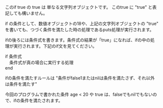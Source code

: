 このif true の true は 単なる文字列オブジェクトです。
このtrue に "true" と表記しても構いません。  

if の条件として、数値オブジェクトの18や、上記の文字列オブジェクトの "true" を書いても、つづく条件を満たした時の処理であるputs処理が実行されます。  


ifの後ろには条件式を書きます。条件式の結果が「true」になれば、ifの中の処理が実行されます。下記のif文を見てください。

if 条件式  
　条件式が真の場合に実行する処理  
end  
  
ifの条件を満たすルールは "条件がfalse1またはnilは条件を満たさず、それ以外は条件を満たす"  
  
今回のプログラムで書かれた条件 age < 20 や true は、falseでもnilでもないので、ifの条件を満たされます。  
　　
